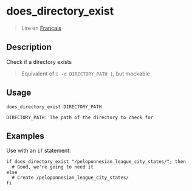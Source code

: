 # does_directory_exist

> Lire en [Français](/docs/fr/helpers/does_directory_exist.md)

## Description

Check if a directory exists

> Equivalent of `[ -d DIRECTORY_PATH ]`, but mockable

## Usage

```text
does_directory_exist DIRECTORY_PATH

DIRECTORY_PATH: The path of the directory to check for
```

## Examples

Use with an `if` statement:

```shell
if does_directory_exist "/peloponnesian_league_city_states/"; then
  # Good, we're going to need it
else
  # Create /peloponnesian_league_city_states/
fi
```
